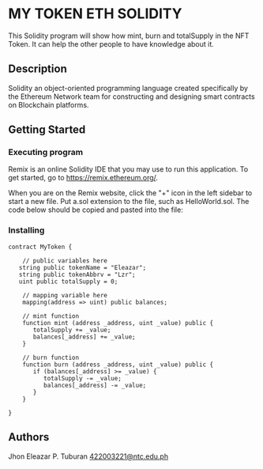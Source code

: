 # MY TOKEN ETH SOLIDITY

This Solidity program will show how mint, burn and totalSupply in the NFT Token. It can help the other people to have knowledge about it. 

## Description

Solidity an object-oriented programming language created specifically by the Ethereum Network team for constructing and designing smart contracts on Blockchain platforms.

## Getting Started

### Executing program

Remix is an online Solidity IDE that you may use to run this application. To get started, go to https://remix.ethereum.org/.

When you are on the Remix website, click the "+" icon in the left sidebar to start a new file. Put a.sol extension to the file, such as HelloWorld.sol. The code below should be copied and pasted into the file:

### Installing

``` ethsolidity
contract MyToken {

    // public variables here
   string public tokenName = "Eleazar";
   string public tokenAbbrv = "Lzr";
   uint public totalSupply = 0;

    // mapping variable here
    mapping(address => uint) public balances;

    // mint function
    function mint (address _address, uint _value) public {
       totalSupply += _value;
       balances[_address] += _value;
    }

    // burn function
    function burn (address _address, uint _value) public {
       if (balances[_address] >= _value) {
          totalSupply -= _value;
          balances[_address] -= _value;
       }
    }

}

```

## Authors

Jhon Eleazar P. Tuburan
422003221@ntc.edu.ph
